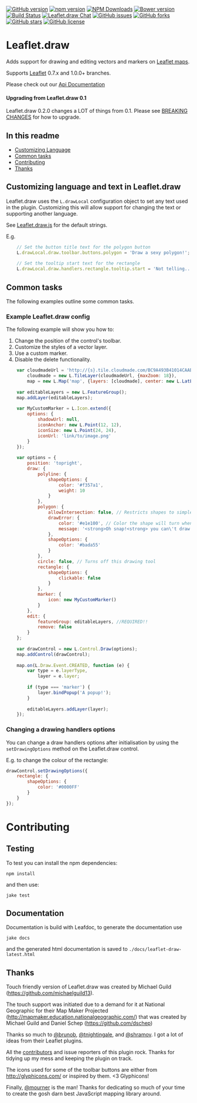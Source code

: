 [![GitHub version](https://badge.fury.io/gh/Leaflet%2Fleaflet.draw.svg)](https://badge.fury.io/gh/Leaflet%2Fleaflet.draw)
[![npm version](https://badge.fury.io/js/leaflet-draw.svg)](https://badge.fury.io/js/leaflet-draw)
[![NPM Downloads](https://img.shields.io/npm/dt/leaflet-draw.svg)](https://www.npmjs.com/package/leaflet-draw)
[![Bower version](https://badge.fury.io/bo/leaflet.draw.svg)](https://badge.fury.io/bo/leaflet.draw)
[![Build Status](https://travis-ci.org/Leaflet/Leaflet.draw.svg?branch=master)](https://travis-ci.org/Leaflet/Leaflet.draw)
[![Leaflet.draw Chat](https://badges.gitter.im/Leaflet/Leaflet.draw.svg)](https://gitter.im/Leaflet/Leaflet.draw?utm_source=badge&utm_medium=badge&utm_campaign=pr-badge&utm_content=badge)
[![GitHub issues](https://img.shields.io/github/issues/Leaflet/Leaflet.draw.svg)](https://github.com/Leaflet/Leaflet.draw/issues)
[![GitHub forks](https://img.shields.io/github/forks/Leaflet/Leaflet.draw.svg)](https://github.com/Leaflet/Leaflet.draw/network)
[![GitHub stars](https://img.shields.io/github/stars/Leaflet/Leaflet.draw.svg)](https://github.com/Leaflet/Leaflet.draw/stargazers)
[![GitHub license](https://img.shields.io/badge/license-MIT-blue.svg)](https://raw.githubusercontent.com/Leaflet/Leaflet.draw/master/MIT-LICENSE.md)

# Leaflet.draw
Adds support for drawing and editing vectors and markers on [Leaflet maps](https://github.com/Leaflet/Leaflet).

Supports [Leaflet](https://github.com/Leaflet/Leaflet/releases) 0.7.x and 1.0.0+ branches.

Please check out our [Api Documentation](https://leaflet.github.io/Leaflet.draw/docs/leaflet-draw-latest.html)

#### Upgrading from Leaflet.draw 0.1

Leaflet.draw 0.2.0 changes a LOT of things from 0.1. Please see [BREAKING CHANGES](https://github.com/Leaflet/Leaflet.draw/blob/master/BREAKINGCHANGES.md) for how to upgrade.

## In this readme

- [Customizing Language](#customlanguage)
- [Common tasks](#commontasks)
- [Contributing](#contributing)
- [Thanks](#thanks)

## Customizing language and text in Leaflet.draw

Leaflet.draw uses the `L.drawLocal` configuration object to set any text used in the plugin. Customizing this will allow support for changing the text or supporting another language.

See [Leaflet.draw.js](https://github.com/Leaflet/Leaflet.draw/blob/master/src/Leaflet.draw.js) for the default strings.

E.g.

```js
    // Set the button title text for the polygon button
    L.drawLocal.draw.toolbar.buttons.polygon = 'Draw a sexy polygon!';
    
    // Set the tooltip start text for the rectangle
    L.drawLocal.draw.handlers.rectangle.tooltip.start = 'Not telling...';
```

## Common tasks

The following examples outline some common tasks.

### Example Leaflet.draw config

The following example will show you how to:

1. Change the position of the control's toolbar.
2. Customize the styles of a vector layer.
3. Use a custom marker.
4. Disable the delete functionality.

```js
    var cloudmadeUrl = 'http://{s}.tile.cloudmade.com/BC9A493B41014CAABB98F0471D759707/997/256/{z}/{x}/{y}.png',
        cloudmade = new L.TileLayer(cloudmadeUrl, {maxZoom: 18}),
        map = new L.Map('map', {layers: [cloudmade], center: new L.LatLng(-37.7772, 175.2756), zoom: 15 });
    
    var editableLayers = new L.FeatureGroup();
    map.addLayer(editableLayers);
    
    var MyCustomMarker = L.Icon.extend({
        options: {
            shadowUrl: null,
            iconAnchor: new L.Point(12, 12),
            iconSize: new L.Point(24, 24),
            iconUrl: 'link/to/image.png'
        }
    });
    
    var options = {
        position: 'topright',
        draw: {
            polyline: {
                shapeOptions: {
                    color: '#f357a1',
                    weight: 10
                }
            },
            polygon: {
                allowIntersection: false, // Restricts shapes to simple polygons
                drawError: {
                    color: '#e1e100', // Color the shape will turn when intersects
                    message: '<strong>Oh snap!<strong> you can\'t draw that!' // Message that will show when intersect
                },
                shapeOptions: {
                    color: '#bada55'
                }
            },
            circle: false, // Turns off this drawing tool
            rectangle: {
                shapeOptions: {
                    clickable: false
                }
            },
            marker: {
                icon: new MyCustomMarker()
            }
        },
        edit: {
            featureGroup: editableLayers, //REQUIRED!!
            remove: false
        }
    };
    
    var drawControl = new L.Control.Draw(options);
    map.addControl(drawControl);
    
    map.on(L.Draw.Event.CREATED, function (e) {
        var type = e.layerType,
            layer = e.layer;
    
        if (type === 'marker') {
            layer.bindPopup('A popup!');
        }
    
        editableLayers.addLayer(layer);
    });
```

### Changing a drawing handlers options

You can change a draw handlers options after initialisation by using the `setDrawingOptions` method on the Leaflet.draw control.

E.g. to change the colour of the rectangle:

```js
drawControl.setDrawingOptions({
    rectangle: {
    	shapeOptions: {
        	color: '#0000FF'
        }
    }
});
```

# Contributing
 
## Testing

To test you can install the npm dependencies:

    npm install

and then use:

    jake test

## Documentation

Documentation is build with Leafdoc, to generate the documentation use

    jake docs

and the generated html documentation is saved to `./docs/leaflet-draw-latest.html`

## Thanks

Touch friendly version of Leaflet.draw was created by Michael Guild (https://github.com/michaelguild13).

The touch support was initiated due to a demand for it at National Geographic for their Map Maker Projected (http://mapmaker.education.nationalgeographic.com/) that was created by Michael Guild and Daniel Schep (https://github.com/dschep)

Thanks so much to [@brunob](https://github.com/brunob), [@tnightingale](https://github.com/tnightingale), and [@shramov](https://github.com/shramov). I got a lot of ideas from their Leaflet plugins.

All the [contributors](https://github.com/Leaflet/Leaflet.draw/graphs/contributors) and issue reporters of this plugin rock. Thanks for tidying up my mess and keeping the plugin on track.

The icons used for some of the toolbar buttons are either from http://glyphicons.com/ or inspired by them. <3 Glyphicons!

Finally, [@mourner](https://github.com/mourner) is the man! Thanks for dedicating so much of your time to create the gosh darn best JavaScript mapping library around.
